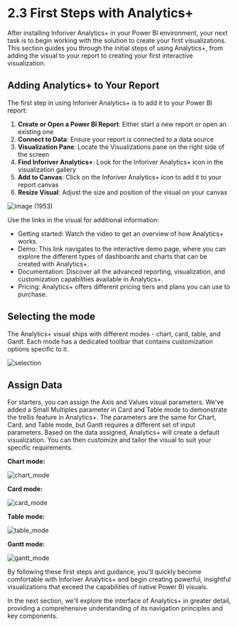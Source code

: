 # 2.3 First Steps with Analytics+

After installing Inforiver Analytics+ in your Power BI environment, your next task is to begin working with the solution to create your first visualizations. This section guides you through the initial steps of using Analytics+, from adding the visual to your report to creating your first interactive visualization.

## Adding Analytics+ to Your Report

The first step in using Inforiver Analytics+ is to add it to your Power BI report:

1. **Create or Open a Power BI Report**: Either start a new report or open an existing one
2. **Connect to Data**: Ensure your report is connected to a data source
3. **Visualization Pane**: Locate the Visualizations pane on the right side of the screen
4. **Find Inforiver Analytics+**: Look for the Inforiver Analytics+ icon in the visualization gallery
5. **Add to Canvas**: Click on the Inforiver Analytics+ icon to add it to your report canvas
6. **Resize Visual**: Adjust the size and position of the visual on your canvas

![image (1953)](https://github.com/user-attachments/assets/69483d35-f618-4190-8be0-d8ce12168736)

Use the links in the visual for additional information:

- Getting started: Watch the video to get an overview of how Analytics+ works.
- Demo: This link navigates to the interactive demo page, where you can explore the different types of dashboards and charts that can be created with Analytics+.
- Documentation: Discover all the advanced reporting, visualization, and customization capabilities available in Analytics+.
- Pricing: Analytics+ offers different pricing tiers and plans you can use to purchase.

## Selecting the mode

The Analytics+ visual ships with different modes - chart, card, table, and Gantt. Each mode has a dedicated toolbar that contains customization options specific to it. 

![selection](https://github.com/user-attachments/assets/2223e6dc-9bed-4d69-bf19-d6f1a2d4c67d)


## Assign Data

For starters, you can assign the Axis and Values visual parameters. We've added a Small Multiples parameter in Card and Table mode to demonstrate the trellis feature in Analytics+. The parameters are the same for Chart, Card, and Table mode, but Gantt requires a different set of input parameters. Based on the data assigned, Analytics+ will create a default visualization. You can then customize and tailor the visual to suit your specific requirements.

**Chart mode:**

![chart_mode](https://github.com/user-attachments/assets/40ec8644-6abc-400f-8592-ec7a7f2544a6)

**Card mode:**

![card_mode](https://github.com/user-attachments/assets/dc73c627-76f2-4283-a4a8-4510a4cc1077)

**Table mode:**

![table_mode](https://github.com/user-attachments/assets/52890a84-d100-4659-9b11-e81395515fd2)

**Gantt mode:**

![gantt_mode](https://github.com/user-attachments/assets/9d454400-18bf-4b16-a1d2-5b27187c4f1a)


By following these first steps and guidance, you'll quickly become comfortable with Inforiver Analytics+ and begin creating powerful, insightful visualizations that exceed the capabilities of native Power BI visuals.

In the next section, we'll explore the interface of Analytics+ in greater detail, providing a comprehensive understanding of its navigation principles and key components. 

